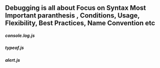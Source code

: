 ## Debugging is all about Focus on Syntax Most Important paranthesis , Conditions, Usage, Flexibility, Best Practices, Name Convention etc 
##### console.log.js
##### typeof.js
##### alert.js
